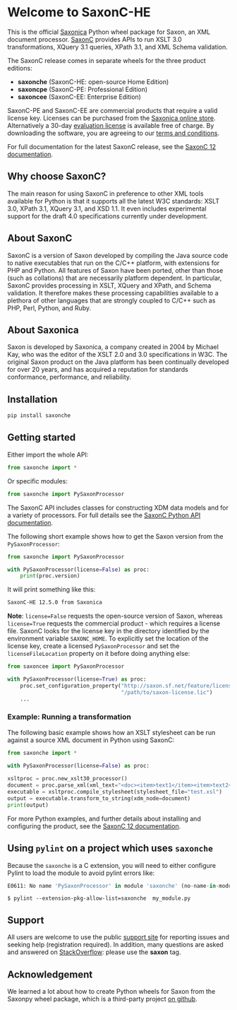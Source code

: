 # Welcome to SaxonC-HE

This is the official [Saxonica](https://www.saxonica.com/) Python wheel package for
Saxon, an XML document processor. [SaxonC](https://www.saxonica.com/saxon-c/index.xml) 
provides APIs to run XSLT 3.0 transformations, XQuery 3.1 queries, XPath 3.1, and 
XML Schema validation.

The SaxonC release comes in separate wheels for the three product editions:
* **saxonche** (SaxonC-HE: open-source Home Edition)
* **saxoncpe** (SaxonC-PE: Professional Edition) 
* **saxoncee** (SaxonC-EE: Enterprise Edition)

SaxonC-PE and SaxonC-EE are commercial products that require a valid
license key. Licenses can be purchased from the 
[Saxonica online store](https://www.saxonica.com/shop/shop.xml). 
Alternatively a 30-day [evaluation license](https://www.saxonica.com/download/download.xml) 
is available free of charge. By downloading the software, you are agreeing to our 
[terms and conditions](https://www.saxonica.com/license/terms.xml).

For full documentation for the latest SaxonC release, see the
[SaxonC 12 documentation](https://www.saxonica.com/saxon-c/documentation12/index.html).

## Why choose SaxonC?

The main reason for using SaxonC in preference to other XML
tools available for Python is that it supports all the latest W3C
standards: XSLT 3.0, XPath 3.1, XQuery 3.1, and XSD 1.1. It even
includes experimental support for the draft 4.0 specifications
currently under development.

## About SaxonC

SaxonC is a version of Saxon developed by compiling the Java source code to native 
executables that run on the C/C++ platform, with extensions for PHP and Python. All 
features of Saxon have been ported, other than those (such as collations) that are 
necessarily platform dependent. In particular, SaxonC provides processing in XSLT, 
XQuery and XPath, and Schema validation. It therefore makes these processing capabilities 
available to a plethora of other languages that are strongly coupled to C/C++ such as PHP, 
Perl, Python, and Ruby.


## About Saxonica

Saxon is developed by Saxonica, a company created in 2004 by Michael Kay, who was 
the editor of the XSLT 2.0 and 3.0 specifications in W3C. The original Saxon product 
on the Java platform has been continually developed for over 20 years, and has 
acquired a reputation for standards conformance, performance, and reliability.


## Installation

```bash
pip install saxonche
```

## Getting started

Either import the whole API:

```python 
from saxonche import *
```

Or specific modules:

```python 
from saxonche import PySaxonProcessor
```

The SaxonC API includes classes for constructing XDM data models
and for a variety of processors. For full details see the [SaxonC Python API 
documentation](https://www.saxonica.com/saxon-c/documentation/index.html#!api/saxon_c_python_api).

The following short example shows how to get the Saxon version from
the `PySaxonProcessor`:

```python
from saxonche import PySaxonProcessor

with PySaxonProcessor(license=False) as proc:
	print(proc.version)
```

It will print something like this:

```bash
SaxonC-HE 12.5.0 from Saxonica
```

**Note**: `license=False` requests the open-source version of Saxon, whereas 
`license=True` requests the commercial product - which requires a license file.
SaxonC looks for the license key in the directory identified by the environment 
variable `SAXONC_HOME`. To explicitly set the location of the license key, 
create a licensed `PySaxonProcessor` and set the `licenseFileLocation` property 
on it before doing anything else:

```python
from saxoncee import PySaxonProcessor

with PySaxonProcessor(license=True) as proc:
    proc.set_configuration_property("http://saxon.sf.net/feature/licenseFileLocation",
                                    "/path/to/saxon-license.lic")
    ...
```

### Example: Running a transformation

The following basic example shows how an XSLT stylesheet can be run against a source 
XML document in Python using SaxonC:

```python 
from saxonche import *

with PySaxonProcessor(license=False) as proc:
 
xsltproc = proc.new_xslt30_processor()
document = proc.parse_xml(xml_text="<doc><item>text1</item><item>text2</item><item>text3</item></doc>")
executable = xsltproc.compile_stylesheet(stylesheet_file="test.xsl")
output = executable.transform_to_string(xdm_node=document)
print(output)
```

For more Python examples, and further details about installing and configuring the product, 
see the [SaxonC 12 documentation](https://www.saxonica.com/saxon-c/documentation12/index.html).

## Using `pylint` on a project which uses `saxonche`

Because the `saxonche` is a C extension, you will need to either configure Pylint to load the module to avoid pylint errors like:

```python
E0611: No name 'PySaxonProcessor' in module 'saxonche' (no-name-in-module)
```

```shell
$ pylint --extension-pkg-allow-list=saxonche  my_module.py
```

## Support

All users are welcome to use the public [support site](http://saxonica.plan.io) for 
reporting issues and seeking help (registration required). In addition, many 
questions are asked and answered on [StackOverflow](https://stackoverflow.com): 
please use the **saxon** tag.

## Acknowledgement

We learned a lot about how to create Python wheels for Saxon from the
Saxonpy wheel package, which is a third-party project
[on github](https://github.com/tennom/saxonpy).